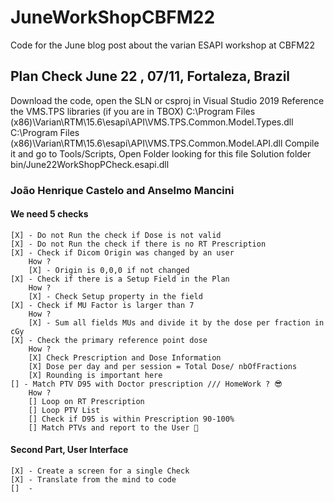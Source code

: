 # JuneWorkShopCBFM22
Code for the June blog post about the varian ESAPI workshop at CBFM22
## Plan Check June 22 , 07/11, Fortaleza, Brazil 

Download the code, open the SLN or csproj in Visual Studio 2019
Reference the VMS.TPS libraries (if you are in TBOX)
C:\Program Files (x86)\Varian\RTM\15.6\esapi\API\VMS.TPS.Common.Model.Types.dll
C:\Program Files (x86)\Varian\RTM\15.6\esapi\API\VMS.TPS.Common.Model.API.dll
Compile it and go to Tools/Scripts, Open Folder looking for this file Solution folder bin/June22WorkShopPCheck.esapi.dll

### João Henrique Castelo and Anselmo Mancini 

#### We need 5 checks

	[X]	- Do not Run the check if Dose is not valid
	[X] - Do not Run the check if there is no RT Prescription
	[X] - Check if Dicom Origin was changed by an user
		How ? 
		[X] - Origin is 0,0,0 if not changed
	[X] - Check if there is a Setup Field in the Plan
		How ?
		[X] - Check Setup property in the field
	[X] - Check if MU Factor is larger than 7
		How ?
		[X] - Sum all fields MUs and divide it by the dose per fraction in cGy
	[X] - Check the primary reference point dose 
		How ?
		[X] Check Prescription and Dose Information
		[X] Dose per day and per session = Total Dose/ nbOfFractions
		[X] Rounding is important here
	[] - Match PTV D95 with Doctor prescription /// HomeWork ? 😎
		How ?
		[] Loop on RT Prescription
		[] Loop PTV List
		[] Check if D95 is within Prescription 90-100% 
		[] Match PTVs and report to the User 🚀

#### Second Part, User Interface 
	[X] - Create a screen for a single Check
	[X] - Translate from the mind to code 
	[]	- 		
